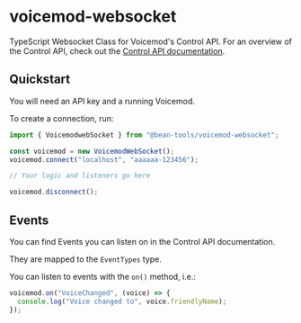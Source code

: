 # voicemod-websocket

TypeScript Websocket Class for Voicemod's Control API. For an overview of the Control API,
check out the [Control API documentation](https://control-api.voicemod.net/api-reference/).

## Quickstart

You will need an API key and a running Voicemod.

To create a connection, run:

```js
import { VoicemodwebSocket } from "@bean-tools/voicemod-websocket";

const voicemod = new VoicemodWebSocket();
voicemod.connect("localhost", "aaaaaa-123456");

// Your logic and listeners go here

voicemod.disconnect();
```

## Events

You can find Events you can listen on in the Control API documentation.

They are mapped to the `EventTypes` type.

You can listen to events with the `on()` method, i.e.: 

```js
voicemod.on("VoiceChanged", (voice) => {
  console.log("Voice changed to", voice.friendlyName);
});
```
